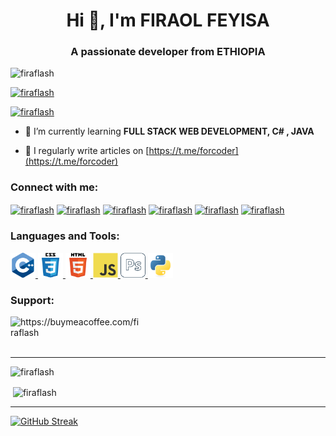 <!DOCTYPE html>
<html lang="en">
<head>
  <meta charset="UTF-8">
  <meta name="viewport" content="width=device-width, initial-scale=1.0">
</head>
<body>
  <h1 align="center">Hi 👋, I'm FIRAOL FEYISA</h1>
<h3 align="center">A passionate  developer from ETHIOPIA</h3>
<p align="left"> <img src="https://komarev.com/ghpvc/?username=firaflash&label=PROFILE+VIEWS" alt="firaflash" /> </p><p align="left"> <a href="https://www.instagram.com/firaflash/" target="blank"><img src="https://img.shields.io/twitter/follow/firaflash?logo=twitter&style=for-the-badge" alt="firaflash" /></a> </p>
<p align="left"> <a href="https://github.com/ryo-ma/github-profile-trophy"><img src="https://github-profile-trophy.vercel.app/?username=firaflash" alt="firaflash" /></a> </p>

- 🌱 I’m currently learning **FULL STACK WEB DEVELOPMENT, C# , JAVA**

- 📝 I regularly write articles on [https://t.me/forcoder](https://t.me/forcoder)

<h3 align="left">Connect with me:</h3>
<p align="left">
<a href="https://fb.com/firaflash" target="blank"><img align="center" src="https://raw.githubusercontent.com/rahuldkjain/github-profile-readme-generator/master/src/images/icons/Social/facebook.svg" alt="firaflash" height="30" width="40" /></a>
<a href="https://instagram.com/firaflash" target="blank"><img align="center" src="https://raw.githubusercontent.com/rahuldkjain/github-profile-readme-generator/master/src/images/icons/Social/instagram.svg" alt="firaflash" height="30" width="40" /></a>
<a href="https://www.youtube.com/@firaflash" target="blank"><img align="center" src="https://raw.githubusercontent.com/rahuldkjain/github-profile-readme-generator/master/src/images/icons/Social/youtube.svg" alt="firaflash" height="30" width="40" /></a>
<a href="https://www.hackerrank.com/firaflash" target="blank"><img align="center" src="https://raw.githubusercontent.com/rahuldkjain/github-profile-readme-generator/master/src/images/icons/Social/hackerrank.svg" alt="firaflash" height="30" width="40" /></a>
<a href="https://codeforces.com/profile/firaflash" target="blank"><img align="center" src="https://raw.githubusercontent.com/rahuldkjain/github-profile-readme-generator/master/src/images/icons/Social/codeforces.svg" alt="firaflash" height="30" width="40" /></a>
<a href="https://www.leetcode.com/firaflash" target="blank"><img align="center" src="https://raw.githubusercontent.com/rahuldkjain/github-profile-readme-generator/master/src/images/icons/Social/leet-code.svg" alt="firaflash" height="30" width="40" /></a>
</p>

<h3 align="left">Languages and Tools:</h3>
<p align="left"> <a href="https://www.w3schools.com/cpp/" target="_blank" rel="noreferrer"> <img src="https://raw.githubusercontent.com/devicons/devicon/master/icons/cplusplus/cplusplus-original.svg" alt="cplusplus" width="40" height="40"/> </a> <a href="https://www.w3schools.com/css/" target="_blank" rel="noreferrer"> <img src="https://raw.githubusercontent.com/devicons/devicon/master/icons/css3/css3-original-wordmark.svg" alt="css3" width="40" height="40"/> </a> <a href="https://www.w3.org/html/" target="_blank" rel="noreferrer"> <img src="https://raw.githubusercontent.com/devicons/devicon/master/icons/html5/html5-original-wordmark.svg" alt="html5" width="40" height="40"/> </a> <a href="https://developer.mozilla.org/en-US/docs/Web/JavaScript" target="_blank" rel="noreferrer"> <img src="https://raw.githubusercontent.com/devicons/devicon/master/icons/javascript/javascript-original.svg" alt="javascript" width="40" height="40"/> </a> <a href="https://www.photoshop.com/en" target="_blank" rel="noreferrer"> <img src="https://raw.githubusercontent.com/devicons/devicon/master/icons/photoshop/photoshop-line.svg" alt="photoshop" width="40" height="40"/> </a> <a href="https://www.python.org" target="_blank" rel="noreferrer"> <img src="https://raw.githubusercontent.com/devicons/devicon/master/icons/python/python-original.svg" alt="python" width="40" height="40"/> </a> </p>

<h3 align="left">Support:</h3>
<p><a href="https://buymeacoffee.com/firaflash/my-journey-becoming-full-time-software-developer-challenges-growth-success"> <img align="left" src="https://cdn.buymeacoffee.com/buttons/v2/default-yellow.png" height="50" width="210" alt="https://buymeacoffee.com/firaflash" /></a></p><br><br>
<br>
<hr>
<p><img align="left" src="https://github-readme-stats.vercel.app/api/top-langs?username=firaflash&show_icons=true&locale=en&layout=compact" alt="firaflash" /></p>
<br>
<p>&nbsp;<img align="center" src="https://github-readme-stats.vercel.app/api?username=firaflash&show_icons=true&locale=en" alt="firaflash" /></p>

<hr>
<a href="https://git.io/streak-stats"><img src="https://github-readme-streak-stats.herokuapp.com?user=firaflash" alt="GitHub Streak" /></a>
</body>
</html>
